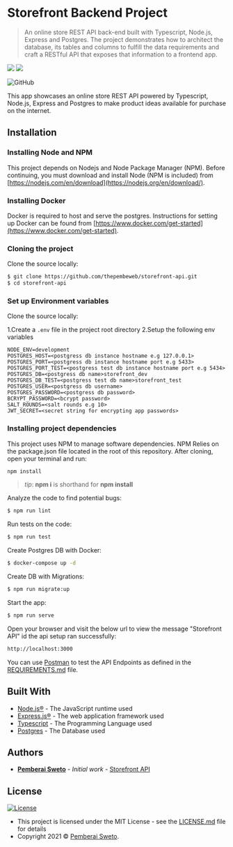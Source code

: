 ﻿# Storefront Backend Project

> An online store REST API back-end built with Typescript, Node.js, Express and Postgres. The project demonstrates how to architect the database, its tables and columns to fulfill the data requirements and craft a RESTful API that exposes that information to a frontend app.

![](https://upload.wikimedia.org/wikipedia/commons/thumb/d/d9/Node.js_logo.svg/200px-Node.js_logo.svg.png)
![](https://upload.wikimedia.org/wikipedia/commons/7/79/Docker_%28container_engine%29_logo.png)

![GitHub](https://img.shields.io/github/license/mashape/apistatus.svg)

This app showcases an online store REST API powered by Typescript, Node.js, Express and Postgres to make product ideas available for purchase on the internet.

## Installation

### Installing Node and NPM
This project depends on Nodejs and Node Package Manager (NPM). Before continuing, you must download and install Node (NPM is included) from [https://nodejs.com/en/download](https://nodejs.org/en/download/).

### Installing Docker
Docker is required to host and serve the postgres. Instructions for setting up Docker can be found from [https://www.docker.com/get-started](https://www.docker.com/get-started).

### Cloning the project

Clone the source locally:

```sh
$ git clone https://github.com/thepembeweb/storefront-api.git
$ cd storefront-api
```

### Set up Environment variables 

Clone the source locally:

1.Create a `.env` file in the project root directory
2.Setup the following env variables
```
NODE_ENV=development
POSTGRES_HOST=<postgress db instance hostname e.g 127.0.0.1>
POSTGRES_PORT=<postgress db instance hostname port e.g 5433>
POSTGRES_PORT_TEST=<postgress test db instance hostname port e.g 5434>
POSTGRES_DB=<postgress db name>storefront_dev
POSTGRES_DB_TEST=<postgress test db name>storefront_test
POSTGRES_USER=<postgress db username>
POSTGRES_PASSWORD=<postgress db password>
BCRYPT_PASSWORD=<bcrypt password>
SALT_ROUNDS=<salt rounds e.g 10>
JWT_SECRET=<secret string for encrypting app passwords>
```

### Installing project dependencies

This project uses NPM to manage software dependencies. NPM Relies on the package.json file located in the root of this repository. After cloning, open your terminal and run:
```sh
npm install
```
>_tip_: **npm i** is shorthand for **npm install**

Analyze the code to find potential bugs:

```sh
$ npm run lint
```
Run tests on the code:

```sh
$ npm run test
```
Create Postgres DB with Docker:

```sh
$ docker-compose up -d
```
Create DB with Migrations:

```sh
$ npm run migrate:up
```
Start the app:

```sh
$ npm run serve
```
Open your browser and visit the below url to view the message "Storefront API" id the api setup ran successfully:

```sh
http://localhost:3000
```
You can use [Postman](https://www.postman.com/) to test the API Endpoints as defined in the [REQUIREMENTS.md](REQUIREMENTS.md) file.


## Built With

* [Node.js®](https://nodejs.org/) - The JavaScript runtime used
* [Express.js®](https://nodejs.org/) - The web application framework used
* [Typescript](https://www.typescriptlang.org/) - The Programming Language used
* [Postgres](https://www.postgresql.org/) - The Database used


## Authors

* **[Pemberai Sweto](https://github.com/thepembeweb)** - *Initial work* - [Storefront API](https://github.com/thepembeweb/storefront-api)


## License

[![License](http://img.shields.io/:license-mit-green.svg?style=flat-square)](http://badges.mit-license.org)

- This project is licensed under the MIT License - see the [LICENSE.md](LICENSE.md) file for details
- Copyright 2021 © [Pemberai Sweto](https://github.com/thepembeweb).
